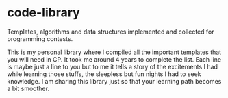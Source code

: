 # code-library
Templates, algorithms and data structures implemented and collected for programming contests.

This is my personal library where I compiled all the important templates that you will need in CP. It took me around 4 years to complete the list. Each line is maybe just a line to you but to me it tells a story of the excitements I had while learning those stuffs, the sleepless but fun nights I had to seek knowledge. I am sharing this library just so that your learning path becomes a bit smoother.

